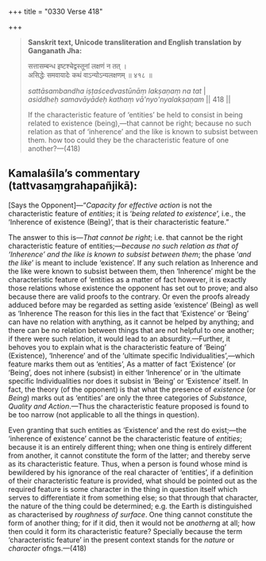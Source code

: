 +++
title = "0330 Verse 418"

+++
> **Sanskrit text, Unicode transliteration and English translation by Ganganath Jha:** 
>
> सत्तासम्बन्ध इष्टश्चेद्वस्तूनां लक्षणं न तत् ।  
> असिद्धेः समवायादेः कथं वाऽन्योऽन्यलक्षणम् ॥ ४१८ ॥ 
>
> *sattāsambandha iṣṭaścedvastūnāṃ lakṣaṇaṃ na tat* \|  
> *asiddheḥ samavāyādeḥ kathaṃ vā'nyo'nyalakṣaṇam* \|\| 418 \|\| 
>
> If the characteristic feature of ‘entities’ be held to consist in being related to existence (being),—that cannot be right; because no such relation as that of ‘inherence’ and the like is known to subsist between them. how too could they be the characteristic feature of one another?—(418)



## Kamalaśīla’s commentary (tattvasaṃgrahapañjikā):

[Says the Opponent]—“*Capacity for effective action* is not the characteristic feature of *entities*; it is ‘*being related to existence*’, i.e., the ‘Inherence of existence (Being)’, that is their characteristic feature.”

The answer to this is—*That cannot be right*; i.e. that cannot be the right characteristic feature of entities;—*because no such relation as that of ‘Inherence’ and the like is known to subsist between them*; the phase ‘*and the like*’ is meant to include ‘existence’. If any such relation as Inherence and the like were known to subsist between them, then ‘Inherence’ might be the characteristic feature of ‘entities as a matter of fact however, it is exactly those relations whose existence the opponent has set out to prove; and also because there are valid proofs to the contrary. Or even the proofs already adduced before may be regarded as setting aside ‘existence’ (Being) as well as ‘Inherence The reason for this lies in the fact that ‘Existence’ or ‘Being’ can have no relation with anything, as it cannot be helped by anything; and there can be no relation between things that are not helpful to one another; if there were such relation, it would lead to an absurdity.—Further, it behoves you to explain what is the characteristic feature of ‘Being’ (Existence), ‘Inherence’ and of the ‘ultimate specific Individualities’,—which feature marks them out as ‘entities’, As a matter of fact ‘Existence’ (or ‘Being’, does not inhere (subsist) in either ‘Inherence’ or in ‘the ultimate specific Individualities nor does it subsist in ‘Being’ or ‘Existence’ itself. In fact, the theory (of the opponent) is that what the presence of *existence* (or *Being*) marks out as ‘entities’ are only the three categories of *Substance*, *Quality and Action*.—Thus the characteristic feature proposed is found to be too narrow (not applicable to all the things in question).

Even granting that such entities as ‘Existence’ and the rest do exist;—the ‘inherence of existence’ cannot be the characteristic feature of *entities*; because it is an entirely different thing; when one thing is entirely different from another, it cannot constitute the form of the latter; and thereby serve as its characteristic feature. Thus, when a person is found whose mind is bewildered by his ignorance of the real character of ‘entities’, if a definition of their characteristic feature is provided, what should be pointed out as the required feature is some character in the thing in question itself which serves to differentiate it from something else; so that through that character, the nature of the thing could be determined; e.g. the Earth is distinguished as characterised by *roughness of surface*. One thing cannot constitute the form of another thing; for if it did, then it would not be *another*ng at all; how then could it form its characteristic feature? Specially because the term ‘characteristic feature’ in the present context stands for the *nature* or *character* ofngs.—(418)


